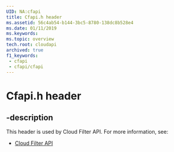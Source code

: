 ```yaml
---
UID: NA:cfapi
title: Cfapi.h header
ms.assetid: 56c4ab54-b144-3bc5-8780-138dc8b528e4
ms.date: 01/11/2019
ms.keywords: 
ms.topic: overview
tech.root: cloudapi
archived: true
f1_keywords:
 - cfapi
 - cfapi/cfapi
---
```


# Cfapi.h header


## -description

This header is used by Cloud Filter API. For more information, see:

- [Cloud Filter API](../_cloudapi/index.md)

